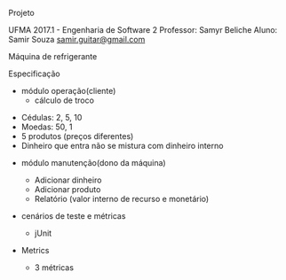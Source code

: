 Projeto

UFMA 2017.1 - Engenharia de Software 2
Professor: Samyr Beliche
Aluno: Samir Souza <samir.guitar@gmail.com>

Máquina de refrigerante

Especificação
- módulo operação(cliente)
	* cálculo de troco

* Cédulas: 2, 5, 10
* Moedas: 50, 1
* 5 produtos (preços diferentes)
* Dinheiro que entra não se mistura com dinheiro interno


- módulo manutenção(dono da máquina)
	* Adicionar dinheiro
	* Adicionar produto
	* Relatório (valor interno de recurso e monetário)

- cenários de teste e métricas
	* jUnit

- Metrics
	* 3 métricas